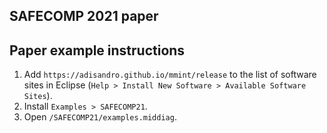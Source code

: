 ## SAFECOMP 2021 paper



## Paper example instructions

1. Add `https://adisandro.github.io/mmint/release` to the list of software sites in Eclipse (`Help > Install New Software > Available Software Sites`).
2. Install `Examples > SAFECOMP21`.
3. Open `/SAFECOMP21/examples.middiag`.
